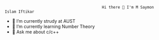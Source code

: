                                                Hi there 👋 I'm M Saymon Islam Iftikar


- 🔭 I’m currently strudy at AUST
- 🌱 I’m currently learning Number Theory
- 💬 Ask me about c/c++


